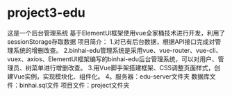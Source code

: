 # project3-edu
这是一个后台管理系统 基于ElementUI框架使用vue全家桶技术进行开发，利用了sessionStorage存取数据
项目简介：
1.对已有后台数据，根据API接口完成对管理系统的增删改查。
2.binhai-edu管理系统是采用vue、vue-router、vue-cli、vuex、axios、ElementUI框架编写的binhai-edu后台管理系统，可以对用户、管理员、树菜单进行增删改查。
3.用Vue脚手架搭建框架、CSS调整页面样式，创建Vue实例，实现模块化、组件化。
4。服务器：edu-server文件夹  数据库文件：binhai.sql文件 项目文件：project文件夹
